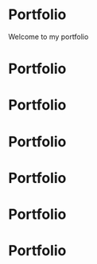 # Portfolio
Welcome to my portfolio
# Portfolio
# Portfolio
# Portfolio
# Portfolio
# Portfolio
# Portfolio
